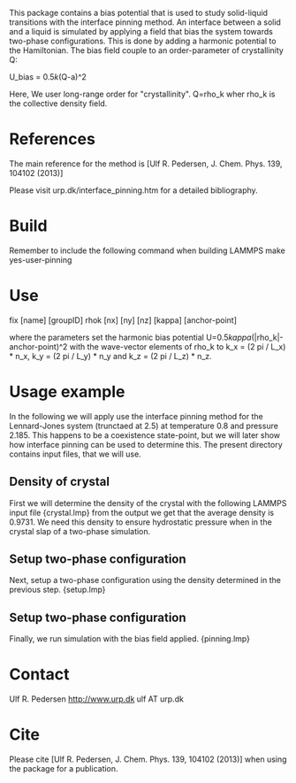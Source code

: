 This package contains a bias potential that is used to study solid-liquid transitions with the interface pinning method.
An interface between a solid and a liquid is simulated by applying a field that bias the system towards two-phase configurations.
This is done by adding a harmonic potential to the Hamiltonian. The bias field couple to an order-parameter of crystallinity Q:

  U_bias = 0.5*k*(Q-a)^2

Here, We user long-range order for "crystallinity". Q=rho_k wher rho_k is the collective density field.

# References
The main reference for the method is
 [Ulf R. Pedersen, J. Chem. Phys. 139, 104102 (2013)] 

Please visit 
  urp.dk/interface_pinning.htm 
for a detailed bibliography. 

# Build
Remember to include the following command when building LAMMPS
  make yes-user-pinning

# Use

   fix [name] [groupID] rhok [nx] [ny] [nz] [kappa] [anchor-point]

where the parameters set the harmonic bias potential U=0.5*kappa*(|rho_k|-anchor-point)^2 
with the wave-vector elements of rho_k to k_x = (2 pi / L_x) * n_x, k_y = (2 pi / L_y) * n_y and k_z = (2 pi / L_z) * n_z.

# Usage example
In the following we will apply use the interface pinning method for the Lennard-Jones system (trunctaed at 2.5)
at temperature 0.8 and pressure 2.185. This happens to be a coexistence state-point, but we will later show how interface pinning
can be used to determine this. The present directory contains input files, that we will use.

## Density of crystal
First we will determine the density of the crystal with the following LAMMPS input file
{crystal.lmp}
from the output we get that the average density is 0.9731. We need this density to ensure hydrostatic pressure
when in the crystal slap of a two-phase simulation.

## Setup two-phase configuration
Next, setup a two-phase configuration using the density determined in the previous step.
{setup.lmp}


## Setup two-phase configuration
Finally, we run simulation with the bias field applied.
{pinning.lmp}

# Contact
  Ulf R. Pedersen
  http://www.urp.dk
  ulf AT urp.dk

# Cite
Please cite 
  [Ulf R. Pedersen, J. Chem. Phys. 139, 104102 (2013)] 
when using the package for a publication.
